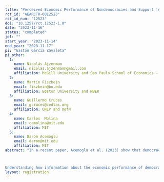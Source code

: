```yaml
---
title: "Perceived Economic Performance of Nondemocracies and Support for Democracy: Responses to Information from Different Sources."
rct_id: "AEARCTR-0012523"
rct_id_num: "12523"
doi: "10.1257/rct.12523-1.0"
date: "2023-11-16"
status: "completed"
jel: ""
start_year: "2023-11-14"
end_year: "2023-11-17"
pi: "Gastón García Zavaleta"
pi_other:
  1:
    name: Nicolás Ajzenman
    email: nicolas.ajzenman@gmail.com
    affiliation: McGill University and Sao Paulo School of Economics - FGV
  2:
    name: Martín Fiszbein
    email: fiszbein@bu.edu
    affiliation: Boston University and NBER
  3:
    name: Guillermo Cruces
    email: gcruces@cedlas.org
    affiliation: UNLP and UofN
  4:
    name: Carlos  Molina
    email: camolina@mit.edu
    affiliation: MIT
  5:
    name: Daron Acemoglu
    email: daron@mit.edu
    affiliation: MIT
abstract: "In a recent paper, Acemoglu et al. (2023) show that democracies breed their own support, but only when they are successful along key dimensions, including economic growth, provision of public goods, limited inequality. With this background, recent decades present a somewhat puzzling combination of relative economic success with declining support for democracy at a global scale. However, there is no contradiction. One important consideration is that support for democracy is likely influenced by perceptions of economic success, which may or may not be accurate. Democracies today have to deal new patterns of political communication brought about by the spread of social media. Misinformation and echo chambers may break the link between economic success in democracies and support for democracy.

Understanding how information about the economic performance of democracies and autocracies shapes support for democracy is a key challenge for the present day, as the declining support for democracy is plausibly related to episodes of democratic backsliding and rise in right-wing populist movements. Information itself, and the medium through which it is delivered, may both be key for the formation of democratic attitudes. In this study, we propose a survey experiment with different information treatments to test how information on the performance of democracies and autocracies, coming from different sources, affect the beliefs about the economic performance of political regimes and to test how changes in these beliefs affect support for democracy."
layout: registration
---
```


